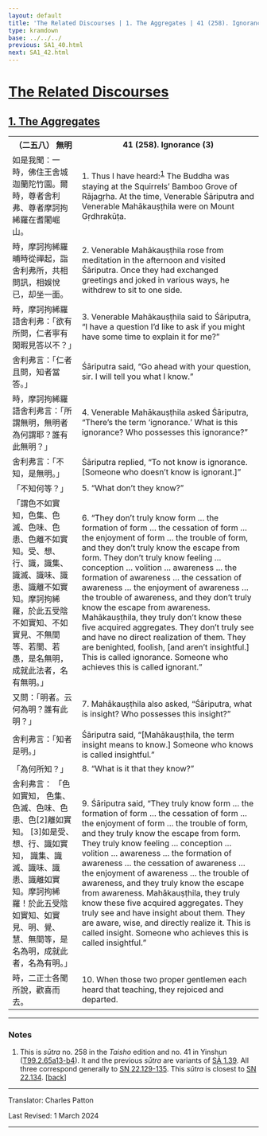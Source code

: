 ```yaml
---
layout: default
title: 'The Related Discourses | 1. The Aggregates | 41 (258). Ignorance (3)'
type: kramdown
base: ../../../
previous: SA1_40.html
next: SA1_42.html
---
```


<h1><a href='../index.html'>The Related Discourses</a></h1>
<h2><a href='index.html'>1. The Aggregates</a></h2>

<table class="trans">
  <th class='ch'>（二五八） 無明</th>
  <th class='en'>41 (258). Ignorance (3)</th>
  <tr>
    <td class="ch" title='t99.2.65a13'>如是我聞：一時，佛住王舍城迦蘭陀竹園。爾時，尊者舍利弗、尊者摩訶拘絺羅在耆闍崛山。</td>
    <td id='p1'>1. Thus I have heard:<sup id="ref1"><a href="#n1">1</a></sup> The Buddha was staying at the Squirrels’ Bamboo Grove of Rājagṛha. At the time, Venerable Śāriputra and Venerable Mahākauṣṭhila were on Mount Gṛdhrakūṭa.</td>
  </tr>
  <tr>
    <td class="ch" title='t99.2.65a15'>時，摩訶拘絺羅晡時從禪起，詣舍利弗所，共相問訊，相娛悅已，却坐一面。</td>
    <td id='p2'>2. Venerable Mahākauṣṭhila rose from meditation in the afternoon and visited Śāriputra. Once they had exchanged greetings and joked in various ways, he withdrew to sit to one side.</td>
  </tr>
  <tr>
    <td class="ch" title='t99.2.65a17'>時，摩訶拘絺羅語舍利弗：「欲有所問，仁者寧有閑暇見答以不？」</td>
    <td id='p3'>3. Venerable Mahākauṣṭhila said to Śāriputra, “I have a question I’d like to ask if you might have some time to explain it for me?”</td>
  </tr>
  <tr>
    <td class="ch" title='t99.2.65a18'>舍利弗言：「仁者且問，知者當答。」</td>
    <td>Śāriputra said, “Go ahead with your question, sir. I will tell you what I know.”</td>
  </tr>
  <tr>
    <td class="ch" title='t99.2.65a19'>時，摩訶拘絺羅語舍利弗言：「所謂無明，無明者為何謂耶？誰有此無明？」</td>
    <td id='p4'>4. Venerable Mahākauṣṭhila asked Śāriputra, “There’s the term ‘ignorance.’ What is this ignorance? Who possesses this ignorance?”</td>
  </tr>
  <tr>
    <td class="ch" title='t99.2.65a21'>舍利弗言：「不知，是無明。」</td>
    <td>Śāriputra replied, “To not know is ignorance. [Someone who doesn’t know is ignorant.]”</td>
  </tr>
  <tr>
    <td class="ch" title='t99.2.65a21'>「不知何等？」</td>
    <td id='p5'>5. “What don’t they know?”</td>
  </tr>
  <tr>
    <td class="ch" title='t99.2.65a21'>
「謂色不如實知，色集、色滅、色味、色患、色離不如實知。受、想、行、識，識集、識滅、識味、識患、識離不如實知。摩訶拘絺羅，於此五受陰不如實知、不如實見、不無間等、若闇、若愚，是名無明，成就此法者，名有無明。」</td>
    <td id='p6'>6. “They don’t truly know form … the formation of form … the cessation of form … the enjoyment of form … the trouble of form, and they don’t truly know the escape from form. They don’t truly know feeling … conception … volition … awareness … the formation of awareness … the cessation of awareness … the enjoyment of awareness … the trouble of awareness, and they don’t truly know the escape from awareness. Mahākauṣṭhila, they truly don’t know these five acquired aggregates. They don’t truly see and have no direct realization of them. They are benighted, foolish, [and aren’t insightful.] This is called ignorance. Someone who achieves this is called ignorant.”</td>
  </tr>
  <tr>
    <td class="ch" title='t99.2.65a27'>又問：「明者。云何為明？誰有此明？」</td>
    <td id='p7'>7. Mahākauṣṭhila also asked, “Śāriputra, what is insight? Who possesses this insight?”</td>
  </tr>
  <tr>
    <td class="ch" title='t99.2.65a27'>舍利弗言：「知者是明。」</td>
    <td>Śāriputra said, “[Mahākauṣṭhila, the term insight means to know.] Someone who knows is called insightful.”</td>
  </tr>
  <tr>
    <td class="ch" title='t99.2.65a27'>「為何所知？」</td>
    <td id='p8'>8. “What is it that they know?”</td>
  </tr>
  <tr>
    <td class="ch" title='t99.2.65a28'>舍利弗言： 「色如實知， 色集、色滅、色味、色患、色[2]離如實知。 [3]如是受、想、行、識如實知， 識集、識滅、識味、識患、識離如實知。摩訶拘絺羅！於此五受陰如實知、如實見、明、覺、慧、無間等，是名為明，成就此者，名為有明。」</td>
    <td id='p9'>9. Śāriputra said, “They truly know form … the formation of form … the cessation of form … the enjoyment of form … the trouble of form, and they truly know the escape from form. They truly know feeling … conception … volition … awareness … the formation of awareness … the cessation of awareness … the enjoyment of awareness … the trouble of awareness, and they truly know the escape from awareness. Mahākauṣṭhila, they truly know these five acquired aggregates. They truly see and have insight about them. They are aware, wise, and directly realize it. This is called insight. Someone who achieves this is called insightful.”</td>
  </tr>
  <tr>
    <td class="ch" title='t99.2.65b3'>時，二正士各聞所說，歡喜而去。</td>
    <td id='p10'>10. When those two proper gentlemen each heard that teaching, they rejoiced and departed.</td>
  </tr>
</table>

<hr/>

<h3 id="notes">Notes</h3>

<ol>
<li id="n1">This is <em>sūtra</em> no. 258 in the <cite>Taisho</cite> edition and no. 41 in Yinshun (<a href="https://cbetaonline.dila.edu.tw/zh/T02n0099_p0065a13" target="_blank">T99.2.65a13-b4</a>). It and the previous <em>sūtra</em> are variants of <a href="SA1_39.html" target="_blank">SĀ 1.39</a>. All three correspond generally to <a href="https://suttacentral.net/sn22.129" target="_blank">SN 22.129-135</a>. This <em>sūtra</em> is closest to <a href="https://suttacentral.net/sn22.134" target="_blank">SN 22.134</a>. [<a href="#ref1">back</a>]</li>
</ol>
<hr/>

<p class="translator">Translator: Charles Patton</p>
<p class='revised'>Last Revised: 1 March 2024</p>

<hr/>